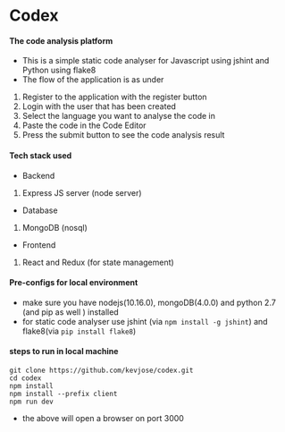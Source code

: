 # Codex

#### The code analysis platform

- This is a simple static code analyser for Javascript using jshint and Python using flake8
- The flow of the application is as under

1. Register to the application with the register button
2. Login with the user that has been created
3. Select the language you want to analyse the code in
4. Paste the code in the Code Editor
5. Press the submit button to see the code analysis result

#### Tech stack used

- Backend

1. Express JS server (node server)

- Database

1. MongoDB (nosql)

- Frontend

1. React and Redux (for state management)

#### Pre-configs for local environment

- make sure you have nodejs(10.16.0), mongoDB(4.0.0) and python 2.7 (and pip as well ) installed
- for static code analyser use jshint (via `npm install -g jshint`) and flake8(via `pip install flake8`)

#### steps to run in local machine

```
git clone https://github.com/kevjose/codex.git
cd codex
npm install
npm install --prefix client
npm run dev
```

- the above will open a browser on port 3000
